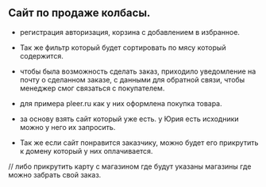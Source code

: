 ## Сайт по продаже колбасы.

- регистрация авторизация, корзина с добавлением в избранное.

- Так же фильтр который будет сортировать по мясу который содержится.

- чтобы была возможность сделать заказ, приходило уведомление на почту о сделанном заказе, с данными для обратной связи, чтобы менеджер смог связаться с покупателем.

- для примера pleer.ru как у них оформлена покупка товара.

- за основу взять сайт который уже есть.
у Юрия есть исходники можно у него их запросить.

- Так же если сайт понравится заказчику, можно будет его прикрутить к домену который у них оплачивается.

// либо прикрутить карту с магазином где будут указаны магазины где можно забрать свой заказ.